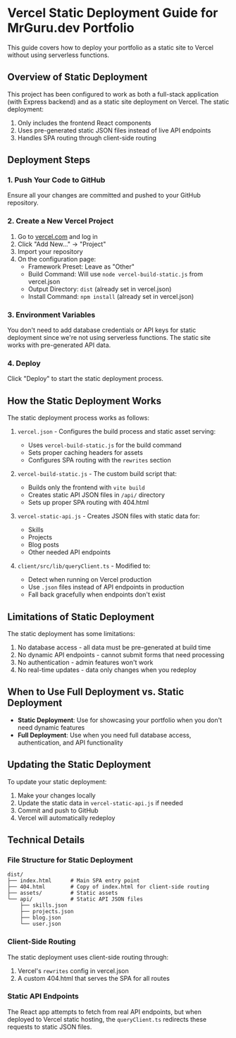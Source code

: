 # Vercel Static Deployment Guide for MrGuru.dev Portfolio

This guide covers how to deploy your portfolio as a static site to Vercel without using serverless functions.

## Overview of Static Deployment

This project has been configured to work as both a full-stack application (with Express backend) and as a static site deployment on Vercel. The static deployment:

1. Only includes the frontend React components
2. Uses pre-generated static JSON files instead of live API endpoints 
3. Handles SPA routing through client-side routing

## Deployment Steps

### 1. Push Your Code to GitHub

Ensure all your changes are committed and pushed to your GitHub repository.

### 2. Create a New Vercel Project

1. Go to [vercel.com](https://vercel.com) and log in
2. Click "Add New..." → "Project"
3. Import your repository
4. On the configuration page:
   - Framework Preset: Leave as "Other"
   - Build Command: Will use `node vercel-build-static.js` from vercel.json
   - Output Directory: `dist` (already set in vercel.json)
   - Install Command: `npm install` (already set in vercel.json)

### 3. Environment Variables

You don't need to add database credentials or API keys for static deployment since we're not using serverless functions. The static site works with pre-generated API data.

### 4. Deploy

Click "Deploy" to start the static deployment process.

## How the Static Deployment Works

The static deployment process works as follows:

1. `vercel.json` - Configures the build process and static asset serving:
   - Uses `vercel-build-static.js` for the build command
   - Sets proper caching headers for assets
   - Configures SPA routing with the `rewrites` section

2. `vercel-build-static.js` - The custom build script that:
   - Builds only the frontend with `vite build`
   - Creates static API JSON files in `/api/` directory
   - Sets up proper SPA routing with 404.html

3. `vercel-static-api.js` - Creates JSON files with static data for:
   - Skills
   - Projects
   - Blog posts
   - Other needed API endpoints

4. `client/src/lib/queryClient.ts` - Modified to:
   - Detect when running on Vercel production
   - Use `.json` files instead of API endpoints in production
   - Fall back gracefully when endpoints don't exist

## Limitations of Static Deployment

The static deployment has some limitations:

1. No database access - all data must be pre-generated at build time
2. No dynamic API endpoints - cannot submit forms that need processing
3. No authentication - admin features won't work
4. No real-time updates - data only changes when you redeploy

## When to Use Full Deployment vs. Static Deployment

- **Static Deployment**: Use for showcasing your portfolio when you don't need dynamic features
- **Full Deployment**: Use when you need full database access, authentication, and API functionality

## Updating the Static Deployment

To update your static deployment:

1. Make your changes locally
2. Update the static data in `vercel-static-api.js` if needed
3. Commit and push to GitHub
4. Vercel will automatically redeploy

## Technical Details

### File Structure for Static Deployment

```
dist/
├── index.html      # Main SPA entry point
├── 404.html        # Copy of index.html for client-side routing
├── assets/         # Static assets
└── api/            # Static API JSON files
    ├── skills.json
    ├── projects.json
    ├── blog.json
    └── user.json
```

### Client-Side Routing

The static deployment uses client-side routing through:

1. Vercel's `rewrites` config in vercel.json
2. A custom 404.html that serves the SPA for all routes

### Static API Endpoints

The React app attempts to fetch from real API endpoints, but when deployed to Vercel static hosting, the `queryClient.ts` redirects these requests to static JSON files.